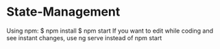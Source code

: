 # State-Management

Using npm:
$ npm install
$ npm start
If you want to edit while coding and see instant changes, use ng serve instead of npm start
